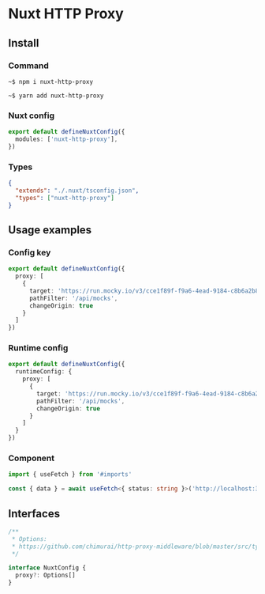 # Nuxt HTTP Proxy

## Install

### Command

```console
~$ npm i nuxt-http-proxy

~$ yarn add nuxt-http-proxy
```

### Nuxt config

```ts
export default defineNuxtConfig({
  modules: ['nuxt-http-proxy'],
})
```

### Types

```json
{
  "extends": "./.nuxt/tsconfig.json",
  "types": ["nuxt-http-proxy"]
}
```

## Usage examples

### Config key

```ts
export default defineNuxtConfig({
  proxy: [
    {
      target: 'https://run.mocky.io/v3/cce1f89f-f9a6-4ead-9184-c8b6a2b8bbc6',
      pathFilter: '/api/mocks',
      changeOrigin: true
    }
  ]
})
```

### Runtime config

```ts
export default defineNuxtConfig({
  runtimeConfig: {
    proxy: [
      {
        target: 'https://run.mocky.io/v3/cce1f89f-f9a6-4ead-9184-c8b6a2b8bbc6',
        pathFilter: '/api/mocks',
        changeOrigin: true
      }
    ]
  }
})
```

### Component

```ts
import { useFetch } from '#imports'

const { data } = await useFetch<{ status: string }>('http://localhost:3000/api/mocks')
```

## Interfaces

```ts
/**
 * Options:
 * https://github.com/chimurai/http-proxy-middleware/blob/master/src/types.ts
 */

interface NuxtConfig {
  proxy?: Options[]
}
```
